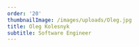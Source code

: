 ```yaml
---
order: '20'
thumbnailImage: /images/uploads/Oleg.jpg
title: Oleg Kolesnyk
subtitle: Software Engineer
---
```


